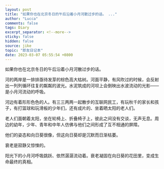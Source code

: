 ```yaml
---
layout: post
title: "如果你也在北京冬日的午后沿着小月河散过步的话。 ..."
author: "Lucca"
comments: false
tags: Diary
excerpt_separator: <!--more-->
sticky: false
hidden: false
source: jike
topic: "即友日记本"
date: 2023-03-07 05:55:54 +0800
---
```


如果你也在北京冬日的午后沿着小月河散过步的话。

<!--more-->



河的两岸是一排排亟待发芽的棕色高大枯树。河面平静，有风吹过的时候，会反射出一列列循环往复的粼粼的波光。水泥筑成的河坝上会倒映出水波流动的光影——是小月河流动的呼吸。

河边有着形形色色的人。有三三两两一起散步的互联网民工，有玩秋千的家长和孩子，有打篮球和玩滑板的少年们，还有成片的、坐着晒太阳的老人们。

老人们面朝着太阳，坐在轮椅上、折叠椅子上，彼此之间没有交谈，无声无息。周边的幼年，少年、青年和中年人仿佛与他们之间形成了互不相通的屏障。

他们的姿态和向日葵很像，但这向日葵却是沉默而日渐枯萎。

衰老是寂静又惊悚的。

阳光下的小月河呼吸跳跃、依然潺潺流动着。衰老凝固在向日葵的花田里，变成生命最终的真相。
